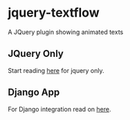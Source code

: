 # jquery-textflow

A JQuery plugin showing animated texts

## JQuery Only
Start reading [here](https://github.com/mhaze4/jquery-textflow/README-JQUERY "JQuery") for jquery only.

## Django App
For Django integration read on [here](https://github.com/mhaze4/jquery-textflow/README-DJANGO "Django integration").
